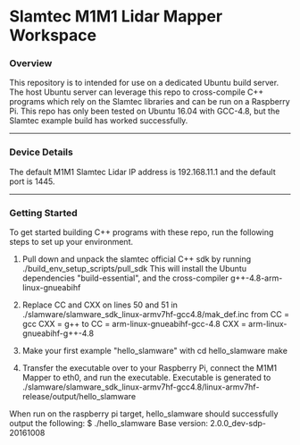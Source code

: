 # Slamtec M1M1 Lidar Mapper Workspace

### Overview
This repository is to intended for use on a dedicated Ubuntu build server. The host Ubuntu server can leverage this repo to cross-compile C++ programs which rely on the Slamtec libraries and can be run on a Raspberry Pi. This repo has only been tested on Ubuntu 16.04 with GCC-4.8, but the Slamtec example build has worked successfully.

---
### Device Details

The default M1M1 Slamtec Lidar IP address is 192.168.11.1 and the default port is 1445.

---
### Getting Started

To get started building C++ programs with these repo, run the following steps to set up your environment.

  1. Pull down and unpack the slamtec official C++ sdk by running ./build_env_setup_scripts/pull_sdk
       This will install the Ubuntu dependencies "build-essential", and the cross-compiler g++-4.8-arm-linux-gnueabihf

  2. Replace CC and CXX on lines 50 and 51 in ./slamware/slamware_sdk_linux-armv7hf-gcc4.8/mak_def.inc from
       CC = gcc
       CXX = g++
     to
       CC = arm-linux-gnueabihf-gcc-4.8
       CXX = arm-linux-gnueabihf-g++-4.8

  3. Make your first example "hello_slamware" with
       cd hello_slamware
       make

  4. Transfer the executable over to your Raspberry Pi, connect the M1M1 Mapper to eth0, and run the executable.
       Executable is generated to ./slamware/slamware_sdk_linux-armv7hf-gcc4.8/linux-armv7hf-release/output/hello_slamware

  When run on the raspberry pi target, hello_slamware should successfully output the following:
    $ ./hello_slamware
    Base version: 2.0.0_dev-sdp-20161008
